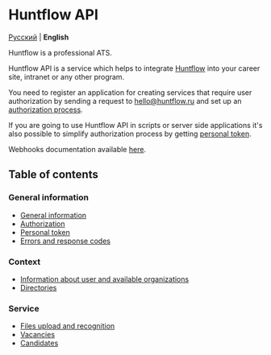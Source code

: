 # Huntflow API

[Русский](../README.md) | **English** 

Huntflow is a professional ATS.

Huntflow API is a service which helps to integrate [Huntflow](https://huntflow.ru) into your career site, intranet or any other program. 

You need to register an application for creating services that require user authorization by sending a request to [hello@huntflow.ru](mailto:hello@huntflow.ru) and set up an [authorization process](authorization.md).

If you are going to use Huntflow API in scripts or server side applications it's also possible to simplify authorization process by getting [personal token](personal_token.md).

Webhooks documentation available [here](webhooks.md).

<a name="toc"></a>
## Table of contents

<a name="general"></a>
### General information

* [General information](general.md)
* [Authorization](authorization.md)
* [Personal token](personal_token.md)
* [Errors and response codes](errors.md)

<a name="context"></a>
### Context

* [Information about user and available organizations](user.md)
* [Directories](dicts.md)

<a name="service"></a>
### Service

* [Files upload and recognition](upload.md)
* [Vacancies](vacancies.md)
* [Candidates](applicants.md)
